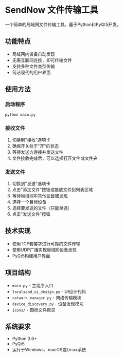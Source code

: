 # SendNow 文件传输工具

一个简单的局域网文件传输工具，基于Python和PyQt5开发。

## 功能特点

- 局域网内设备自动发现
- 无需互联网连接，即可传输文件
- 支持多种文件类型传输
- 简洁现代的用户界面

## 使用方法

### 启动程序

```bash
python main.py
```

### 接收文件

1. 切换到"接收"选项卡
2. 确保开关处于"开"的状态
3. 等待发送方连接并发送文件
4. 文件接收完成后，可以选择打开文件或文件夹

### 发送文件

1. 切换到"发送"选项卡
2. 点击"添加文件"按钮或拖放文件到列表区域
3. 等待局域网中其他设备被发现
4. 选择一个目标设备
5. 选择要发送的文件（只能单选）
6. 点击"发送文件"按钮

## 技术实现

- 使用TCP套接字进行可靠的文件传输
- 使用UDP广播实现局域网设备发现
- PyQt5构建用户界面

## 项目结构

- `main.py` - 主程序入口
- `localsend_ui_design.py` - UI设计代码
- `network_manager.py` - 网络传输模块
- `device_discovery.py` - 设备发现模块
- `icons/` - 图标文件目录

## 系统要求

- Python 3.6+
- PyQt5
- 运行于Windows、macOS或Linux系统 